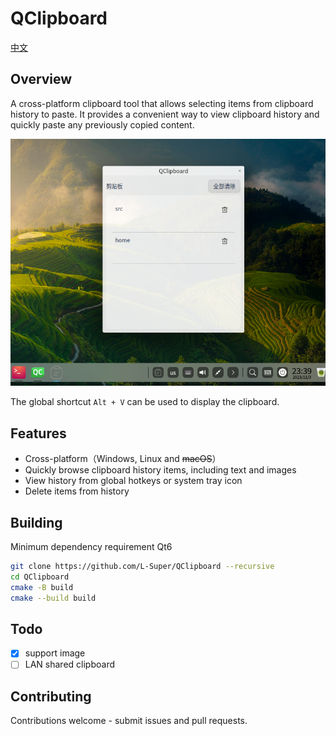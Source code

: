 # QClipboard

[中文](README_zh.md)

## Overview
A cross-platform clipboard tool that allows selecting items from clipboard history to paste. It provides a convenient way to view clipboard history and quickly paste any previously copied content.

![screenshot](images/screenshot1.png)

The global shortcut `Alt + V` can be used to display the clipboard.

## Features

- Cross-platform（Windows, Linux and ~~macOS~~）
- Quickly browse clipboard history items, including text and images 
- View history from global hotkeys or system tray icon
- Delete items from history

## Building

Minimum dependency requirement Qt6

```bash
git clone https://github.com/L-Super/QClipboard --recursive
cd QClipboard
cmake -B build
cmake --build build
```

## Todo

- [x] support image
- [ ] LAN shared clipboard

## Contributing

Contributions welcome - submit issues and pull requests.
